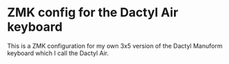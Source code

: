 # ZMK config for the Dactyl Air keyboard

This is a ZMK configuration for my own 3x5 version of the Dactyl Manuform keyboard which I call the Dactyl Air.
